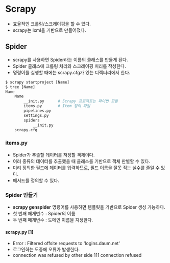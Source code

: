 # Scrapy
 - 효율적인 크롤링/스크레이핑을 할 수 있다.
 - scrapy는 lxml을 기반으로 만들어졌다.

## Spider
- scrapy를 사용하면 Spider라는 이름의 클래스를 만들게 된다.
- Spider 클래스에 크롤링 처리와 스크레이핑 처리를 작성한다.
- 명령어를 실행할 때에는 scrapy.cfg가 있는 디렉터리에서 한다.
~~~py
$ scrapy startproject [Name]
$ tree [Name]
Name
    Name
        __init.py      # Scrapy 프로젝트는 파이썬 모듈
        items.py       # Item 정의 파일
        pipelines.py
        settings.py
        spiders
            __init.py
    scrapy.cfg
~~~

### items.py
- Spider가 추출할 데이터를 저장할 객체이다.
- 여러 종류의 데이터를 추출했을 때 클래스를 기반으로 객체 판별할 수 있다.
- 미리 정의한 필드에 데이터를 입력하므로, 필드 이름을 잘못 적는 실수를 줄일 수 있다.
- 메서드를 정의할 수 있다.

### Spider 만들기
- <b>scrapy genspider</b> 명령어를 사용하면 템플릿을 기반으로 Spider 생성 가능하다.
- 첫 번째 매개변수 : Spider의 이름
- 두 번째 매개변수 : 도메인 이름을 지정한다.

#### scrapy.py [1]
- Error : Filtered offsite requests to 'logins.daum.net'
- 로그인하는 도중에 오류가 발생한다.
- connection was refused by other side 111 connection refused
